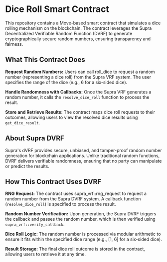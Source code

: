 # Dice Roll Smart Contract

This repository contains a Move-based smart contract that simulates a dice rolling mechanism on the blockchain. The contract leverages the Supra Decentralized Verifiable Random Function (DVRF) to generate cryptographically secure random numbers, ensuring transparency and fairness.

## What This Contract Does

**Request Random Numbers:** Users can call roll_dice to request a random number (representing a dice roll) from the Supra VRF system. The user specifies the range of the dice (e.g., 6 for a six-sided dice).

**Handle Randomness with Callbacks:** Once the Supra VRF generates a random number, it calls the `resolve_dice_roll` function to process the result.

**Store and Retrieve Results:** The contract maps dice roll requests to their outcomes, allowing users to view the resolved dice results using `get_dice_result`.

## About Supra DVRF
Supra's dVRF provides secure, unbiased, and tamper-proof random number generation for blockchain applications. Unlike traditional random functions, DVRF delivers verifiable randomness, ensuring that no party can manipulate or predict the results.

## How This Contract Uses DVRF

**RNG Request:** The contract uses supra_vrf::rng_request to request a random number from the Supra DVRF system. A callback function (`resolve_dice_roll`) is specified to process the result.

**Random Number Verification:** Upon generation, the Supra DVRF triggers the callback and passes the random number, which is then verified using `supra_vrf::verify_callback`.

**Dice Roll Logic:** The random number is processed via modular arithmetic to ensure it fits within the specified dice range (e.g., [1, 6] for a six-sided dice).

**Result Storage:** The final dice roll outcome is stored in the contract, allowing users to retrieve it at any time.